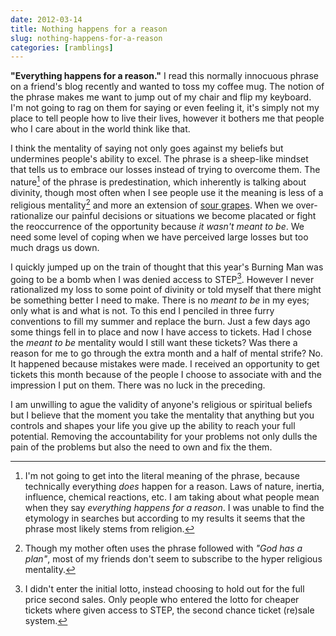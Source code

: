 ```yaml
---
date: 2012-03-14
title: Nothing happens for a reason
slug: nothing-happens-for-a-reason
categories: [ramblings]
---
```


**"Everything happens for a reason."** I read this normally innocuous phrase on a friend's blog recently and wanted to toss my coffee mug. The notion of the phrase makes me want to jump out of my chair and flip my keyboard. I'm not going to rag on them for saying or even feeling it, it's simply not my place to tell people how to live their lives, however it bothers me that people who I care about in the world think like that.

I think the mentality of saying not only goes against my beliefs but undermines people's ability to excel. The phrase is a sheep-like mindset that tells us to embrace our losses instead of trying to overcome them. The nature[^NATURE] of the phrase is predestination, which inherently is talking about divinity, though most often when I see people use it the meaning is less of a religious mentality[^GOD] and more an extension of [sour grapes](http://en.wikipedia.org/wiki/Sour_grapes).  When we over-rationalize our painful decisions or situations we become placated or fight the reoccurrence of the opportunity because _it wasn't meant to be_. We need some level of coping when we have perceived large losses but too much drags us down.

I quickly jumped up on the train of thought that this year's Burning Man was going to be a bomb when I was denied access to STEP[^STEP]. However I never rationalized my loss to some point of divinity or told myself that there might be something better I need to make. There is no _meant to be_ in my eyes; only what is and what is not. To this end I penciled in three furry conventions to fill my summer and replace the burn. Just a few days ago some things fell in to place and now I have access to tickets. Had I chose the _meant to be_ mentality would I still want these tickets? Was there a reason for me to go through the extra month and a half of mental strife? No. It happened because mistakes were made. I received an opportunity to get tickets this month because of the people I choose to associate with and the impression I put on them. There was no luck in the preceding.

I am unwilling to ague the validity of anyone's religious or spiritual beliefs but I believe that the moment you take the mentality that anything but you controls and shapes your life you give up the ability to reach your full potential. Removing the accountability for your problems not only dulls the pain of the problems but also the need to own and fix the them.

[^NATURE]: I'm not going to get into the literal meaning of the phrase, because technically everything _does_ happen for a reason. Laws of nature, inertia, influence, chemical reactions, etc. I am taking about what people mean when they say _everything happens for a reason_. I was unable to find the etymology in searches but according to my results it seems that the phrase most likely stems from religion.

[^GOD]: Though my mother often uses the phrase followed with _"God has a plan"_, most of my friends don't seem to subscribe to the hyper religious mentality.

[^STEP]: I didn't enter the initial lotto, instead choosing to hold out for the full price second sales. Only people who entered the lotto for cheaper tickets where given access to STEP, the second chance ticket (re)sale system.

